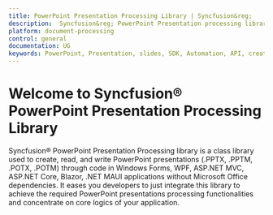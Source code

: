 ```yaml
---
title: PowerPoint Presentation Processing Library | Syncfusion&reg;
description:  Syncfusion&reg; PowerPoint Presentation processing library allows you create, read and write PowerPoint presentations through code in .NET applications without Microsoft Office dependencies.
platform: document-processing
control: general
documentation: UG
keywords: PowerPoint, Presentation, slides, SDK, Automation, API, create, read, write
---
```


# Welcome to Syncfusion&reg; PowerPoint Presentation Processing Library

Syncfusion&reg; PowerPoint Presentation Processing library is a class library used to create, read, and write PowerPoint presentations (.PPTX, .PPTM, .POTX, .POTM) through code in Windows Forms, WPF, ASP.NET MVC, ASP.NET Core, Blazor, .NET MAUI applications without Microsoft Office dependencies. It eases you developers to just integrate this library to achieve the required PowerPoint presentations processing functionalities and concentrate on core logics of your application.

